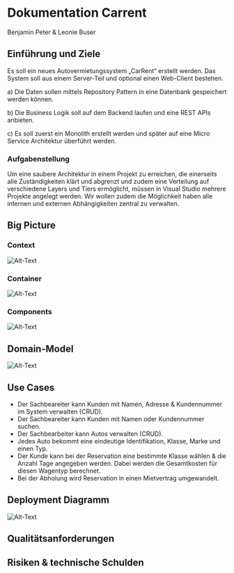 # Dokumentation Carrent

Benjamin Peter & Leonie Buser

## Einführung und Ziele

Es soll ein neues Autovermietungssystem „CarRent“ erstellt werden. Das System soll aus einem Server-Teil und optional einen Web-Client bestehen.

a) Die Daten sollen mittels Repository Pattern in eine Datenbank gespeichert werden können.

b) Die Business Logik soll auf dem Backend laufen und eine REST APIs anbieten.

c) Es soll zuerst ein Monolith erstellt werden und später auf eine Micro Service Architektur überführt werden.

### Aufgabenstellung

Um eine saubere Architektur in einem Projekt zu erreichen, die einerseits alle Zuständigkeiten klärt und abgrenzt und zudem eine Verteilung auf verschiedene Layers und Tiers ermöglicht, müssen in Visual Studio mehrere Projekte angelegt werden.
Wir wollen zudem die Möglichkeit haben alle internen und externen Abhängigkeiten zentral zu verwalten.

## Big Picture

### Context

![Alt-Text](/pics/C4-Context.png)

### Container

![Alt-Text](/pics/C4-Container.png)

### Components

![Alt-Text](/pics/C4-Components-Unterricht.png)

## Domain-Model

![Alt-Text](/pics/DomainModel.png)

## Use Cases

- Der Sachbeareiter kann Kunden mit Namen, Adresse & Kundennummer im System verwalten (CRUD).
- Der Sachbeareiter kann Kunden mit Namen oder Kundennummer suchen.
- Der Sachbearbeiter kann Autos verwalten (CRUD).
- Jedes Auto bekommt eine eindeutige Identifikation, Klasse, Marke und einen Typ.
- Der Kunde kann bei der Reservation eine bestimmte Klasse wählen & die Anzahl Tage angegeben werden. Dabei werden die Gesamtkosten für diesen Wagentyp berechnet.
- Bei der Abholung wird Reservation in einen Mietvertrag umgewandelt.  

## Deployment Diagramm

![Alt-Text](/pics/Deployment-Diagramm.png)

## Qualitätsanforderungen

## Risiken & technische Schulden
